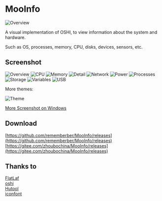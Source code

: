 # MooInfo
![Overview](assets/logo/MooInfo.svg)

A visual implementation of OSHI, to view information about the system and hardware.

Such as OS, processes, memory, CPU, disks, devices, sensors, etc.
## Screenshot
![Overview](screenshot/overview_mac.png)
![CPU](screenshot/cpu_mac.png)
![Memory](screenshot/memory_mac.png)
![Detail](screenshot/detail_mac.png)
![Network](screenshot/network_mac.png)
![Power](screenshot/power_mac.png)
![Processes](screenshot/processes_mac.png)
![Storage](screenshot/storage_mac.png)
![Variables](screenshot/variables_mac.png)
![USB](screenshot/usb_windows.png)

More themes:

![Theme](screenshot/theme_windows.png)

[More Screenshot on Windows](screenshot/)
## Download
[https://github.com/rememberber/MooInfo/releases](https://github.com/rememberber/MooInfo/releases)  
[https://gitee.com/zhoubochina/MooInfo/releases](https://gitee.com/zhoubochina/MooInfo/releases)  
## Thanks to
[FlatLaf](https://github.com/JFormDesigner/FlatLaf)  
[oshi](https://github.com/oshi/oshi)  
[Hutool](http://hutool.cn/)  
[iconfont](https://www.iconfont.cn/)  